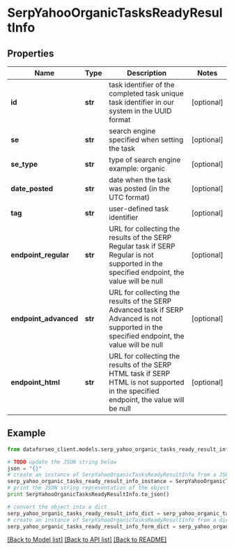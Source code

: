 # SerpYahooOrganicTasksReadyResultInfo


## Properties

Name | Type | Description | Notes
------------ | ------------- | ------------- | -------------
**id** | **str** | task identifier of the completed task unique task identifier in our system in the UUID format | [optional] 
**se** | **str** | search engine specified when setting the task | [optional] 
**se_type** | **str** | type of search engine example: organic | [optional] 
**date_posted** | **str** | date when the task was posted (in the UTC format) | [optional] 
**tag** | **str** | user-defined task identifier | [optional] 
**endpoint_regular** | **str** | URL for collecting the results of the SERP Regular task if SERP Regular is not supported in the specified endpoint, the value will be null | [optional] 
**endpoint_advanced** | **str** | URL for collecting the results of the SERP Advanced task if SERP Advanced is not supported in the specified endpoint, the value will be null | [optional] 
**endpoint_html** | **str** | URL for collecting the results of the SERP HTML task if SERP HTML is not supported in the specified endpoint, the value will be null | [optional] 

## Example

```python
from dataforseo_client.models.serp_yahoo_organic_tasks_ready_result_info import SerpYahooOrganicTasksReadyResultInfo

# TODO update the JSON string below
json = "{}"
# create an instance of SerpYahooOrganicTasksReadyResultInfo from a JSON string
serp_yahoo_organic_tasks_ready_result_info_instance = SerpYahooOrganicTasksReadyResultInfo.from_json(json)
# print the JSON string representation of the object
print SerpYahooOrganicTasksReadyResultInfo.to_json()

# convert the object into a dict
serp_yahoo_organic_tasks_ready_result_info_dict = serp_yahoo_organic_tasks_ready_result_info_instance.to_dict()
# create an instance of SerpYahooOrganicTasksReadyResultInfo from a dict
serp_yahoo_organic_tasks_ready_result_info_form_dict = serp_yahoo_organic_tasks_ready_result_info.from_dict(serp_yahoo_organic_tasks_ready_result_info_dict)
```
[[Back to Model list]](../README.md#documentation-for-models) [[Back to API list]](../README.md#documentation-for-api-endpoints) [[Back to README]](../README.md)


